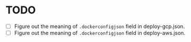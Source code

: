 # TODO

* [ ] Figure out the meaning of `.dockerconfigjson` field in deploy-gcp.json.
* [ ] Figure out the meaning of `.dockerconfigjson` field in deploy-aws.json.